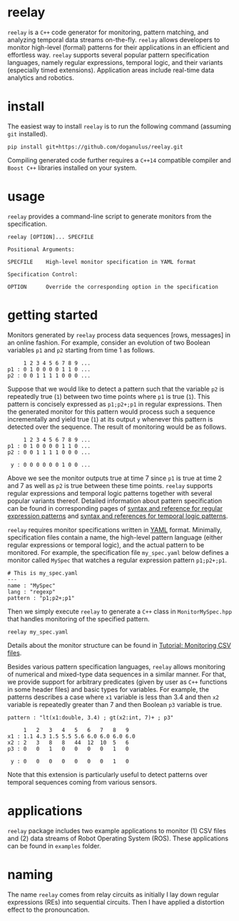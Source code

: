 # reelay

`reelay` is a `C++` code generator for monitoring, pattern matching, and analyzing temporal data streams on-the-fly. `reelay` allows developers to monitor high-level (formal) patterns for their applications in an efficient and effortless way. `reelay` supports several popular pattern specification languages, namely regular expressions, temporal logic, and their variants (especially timed extensions). Application areas include real-time data analytics and robotics.

# install

<!-- `reelay` requires `python3`, `antlr4-python3-runtime`, and `pyyaml` for code generation. -->

The easiest way to install `reelay` is to run the following command (assuming `git` installed). 

    pip install git+https://github.com/doganulus/reelay.git

Compiling generated code further requires a `C++14` compatible compiler and `Boost C++` libraries installed on your system.

# usage

`reelay` provides a command-line script to generate monitors from the specification. 

    reelay [OPTION]... SPECFILE

    Positional Arguments:
     
    SPECFILE    High-level monitor specification in YAML format
     
    Specification Control:
     
    OPTION      Override the corresponding option in the specification
     

<!-- 



  -->


# getting started

Monitors generated by `reelay` process data sequences [rows, messages] in an online fashion. For example, consider an evolution of two Boolean variables `p1` and `p2` starting from time 1 as follows. 

         1 2 3 4 5 6 7 8 9 ...
    p1 : 0 1 0 0 0 0 1 1 0 ...
    p2 : 0 0 1 1 1 1 0 0 0 ...

Suppose that we would like to detect a pattern such that the variable `p2` is repeatedly true (`1`) between two time points where `p1` is true (`1`). This pattern is concisely expressed as `p1;p2+;p1` in regular expressions. Then the generated monitor for this pattern would process such a sequence incrementally and yield true (`1`) at its output `y` whenever this pattern is detected over the sequence. The result of monitoring would be as follows.

         1 2 3 4 5 6 7 8 9 ...
    p1 : 0 1 0 0 0 0 1 1 0 ...
    p2 : 0 0 1 1 1 1 0 0 0 ...

     y : 0 0 0 0 0 0 1 0 0 ...

Above we see the monitor outputs true at time 7 since `p1` is true at time 2 and 7 as well as `p2` is true between these time points. `reelay` supports regular expressions and temporal logic patterns together with several popular variants thereof. Detailed information about pattern specification can be found in corresponding pages of [syntax and reference for regular expression patterns](https://github.com/doganulus/reelay/blob/master/docs/regexp.md) and [syntax and references for temporal logic patterns](https://github.com/doganulus/reelay/blob/master/docs/temporal.md).

`reelay` requires monitor specifications written in [YAML](https://en.wikipedia.org/wiki/YAML) format. Minimally, specification files contain a name, the high-level pattern language (either regular expressions or temporal logic), and the actual pattern to be monitored. For example, the specification file `my_spec.yaml` below defines a monitor called `MySpec` that watches a regular expression pattern `p1;p2+;p1`.

     
    # This is my_spec.yaml  
    ---
    name : "MySpec"
    lang : "regexp"
    pattern : "p1;p2+;p1"

Then we simply execute `reelay` to generate a `C++` class in `MonitorMySpec.hpp` that handles monitoring of the specified pattern. 

    reelay my_spec.yaml

Details about the monitor structure can be found in [Tutorial: Monitoring CSV files](https://github.com/doganulus/reelay/blob/master/docs/csvmonitor.md).

Besides various pattern specification languages, `reelay` allows monitoring of numerical and mixed-type data sequences in a similar manner. For that, we provide support for arbitrary predicates (given by user as `C++` functions in some header files) and basic types for variables. For example, the patterns describes a case where `x1` variable is less than 3.4 and then `x2` variable is repeatedly greater than 7 and then Boolean `p3` variable is true. 

    pattern : "lt(x1:double, 3.4) ; gt(x2:int, 7)+ ; p3"

         1   2   3   4   5   6   7   8   9 
    x1 : 1.1 4.3 1.5 5.5 5.6 6.0 6.0 6.0 6.0
    x2 : 2   3   8   8   44  12  10  5   6
    p3 : 0   0   1   0   0   0   0   1   0 

     y : 0   0   0   0   0   0   0   1   0
 
Note that this extension is particularly useful to detect patterns over temporal sequences coming from various sensors.

# applications

`reelay` package includes two example applications to monitor (1) CSV files and (2) data streams of Robot Operating System (ROS). These applications can be found in `examples` folder.

# naming

The name `reelay` comes from relay circuits as initially I lay down regular expressions (REs) into sequential circuits. Then I have applied a distortion effect to the pronouncation.









